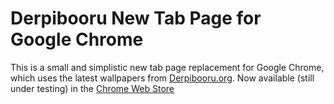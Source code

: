 # Derpibooru New Tab Page for Google Chrome

This is a small and simplistic new tab page replacement for Google Chrome, which uses the latest wallpapers from [Derpibooru.org](http://derpibooru.org/). Now available (still under testing) in the [Chrome Web Store](https://chrome.google.com/webstore/detail/derpi-new-tab/noggelkbkffdifgemicnanbkghjkoipl)
